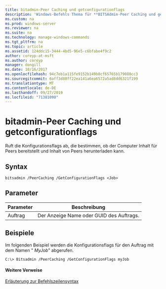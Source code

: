```yaml
---
title: bitadmin-Peer Caching und getconfigurationflags
description: 'Windows-Befehls Thema für **BITSAdmin-Peer Caching und getconfigurationflags** : Ruft die Konfigurationsflags ab, die bestimmen, ob der Computer Inhalt für Peers bereitstellt und Inhalt von Peers herunterladen kann.'
ms.custom: na
ms.prod: windows-server
ms.reviewer: na
ms.suite: na
ms.technology: manage-windows-commands
ms.tgt_pltfrm: na
ms.topic: article
ms.assetid: 124ddc15-3444-4bd5-96e5-c6bfabe4f9c2
author: coreyp-at-msft
ms.author: coreyp
manager: dongill
ms.date: 10/16/2017
ms.openlocfilehash: 94c7eb1a115fe9152b149b8cf65765b179080cc3
ms.sourcegitcommit: 6aff3d88ff22ea141a6ea6572a5ad8dd6321f199
ms.translationtype: MT
ms.contentlocale: de-DE
ms.lasthandoff: 09/27/2019
ms.locfileid: "71381090"
---
```

# <a name="bitsadmin-peercaching-and-getconfigurationflags"></a>bitadmin-Peer Caching und getconfigurationflags



Ruft die Konfigurationsflags ab, die bestimmen, ob der Computer Inhalt für Peers bereitstellt und Inhalt von Peers herunterladen kann.

## <a name="syntax"></a>Syntax

```
bitsadmin /PeerCaching /GetConfigurationFlags <Job> 
```

## <a name="parameters"></a>Parameter

|Parameter|Beschreibung|
|---------|-----------|
|Auftrag|Der Anzeige Name oder GUID des Auftrags.|

## <a name="BKMK_examples"></a>Beispiele

Im folgenden Beispiel werden die Konfigurationsflags für den Auftrag mit dem Namen " *MyJob*" abgerufen.
```
C:\> Bitsadmin /PeerCaching /GetConfigurationFlags myJob
```

#### <a name="additional-references"></a>Weitere Verweise

[Erläuterung zur Befehlszeilensyntax](command-line-syntax-key.md)